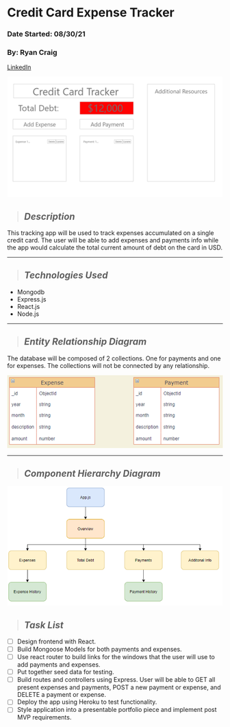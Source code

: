 # Credit Card Expense Tracker
### Date Started: 08/30/21
### By: Ryan Craig

[LinkedIn](https://www.linkedin.com/in/ryancraigeit/)

![UI](./images/UI_New.PNG)

>## *Description*

This tracking app will be used to track expenses accumulated on a single credit card. The user will be able to add expenses and payments info while the app would calculate the total current amount of debt on the card in USD.

---
>## *Technologies Used* 

* Mongodb
* Express.js
* React.js
* Node.js

---

>## *Entity Relationship Diagram*

The database will be composed of 2 collections. One for payments and one for expenses. The collections will not be connected by any relationship. 

![ERD](./images/ERD.PNG)

---
>## *Component Hierarchy Diagram*

![Component Hierarchy Diagram](./images/Comp_Diagram.PNG)

>## *Task List*

- [ ] Design frontend with React.
- [ ] Build Mongoose Models for both payments and expenses.
- [ ] Use react router to build links for the windows that the user will use to add payments and expenses.
- [ ] Put together seed data for testing.
- [ ] Build routes and controllers using Express. User will be able to GET all present expenses and payments, POST a new payment or expense, and DELETE a payment or expense.
- [ ] Deploy the app using Heroku to test functionality.
- [ ] Style application into a presentable portfolio piece and implement post MVP requirements.